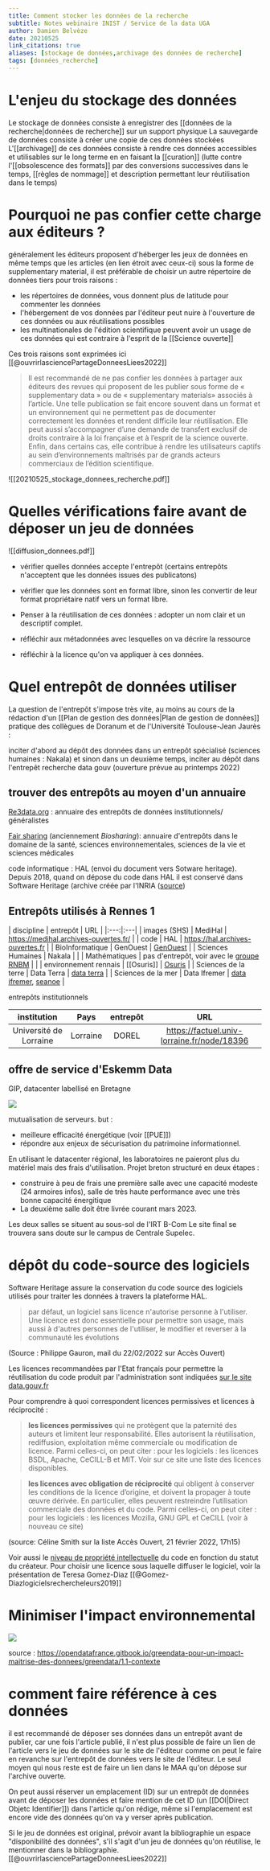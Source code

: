 ```yaml
---
title: Comment stocker les données de la recherche
subtitle: Notes webinaire INIST / Service de la data UGA
author: Damien Belvèze
date: 20210525
link_citations: true
aliases: [stockage de données,archivage des données de recherche]
tags: [données_recherche]
---
```


# L'enjeu du stockage des données

Le stockage de données consiste à enregistrer des [[données de la recherche|données de recherche]] sur un support physique La sauvegarde de données consiste à créer une copie de ces données stockées
L'[[archivage]] de ces données consiste à rendre ces données accessibles et utilisables sur le long terme en en faisant la [[curation]] (lutte contre l'[[obsolescence des formats]] par des conversions successives dans le temps, [[règles de nommage]] et description permettant leur réutilisation dans le temps)

# Pourquoi ne pas confier cette charge aux éditeurs ?

généralement les éditeurs proposent d'héberger les jeux de données en même temps que les articles (en lien étroit avec ceux-ci) sous la forme de supplementary material, il est préférable de choisir un autre répertoire de données tiers pour trois raisons :

- les répertoires de données, vous donnent plus de latitude pour commenter les données
- l'hébergement de vos données par l'éditeur peut nuire à l'ouverture de ces données ou aux réutilisations possibles
- les multinationales de l'édition scientifique peuvent avoir un usage de ces données qui est contraire à l'esprit de la [[Science ouverte]]

Ces trois raisons sont exprimées ici [[@ouvrirlasciencePartageDonneesLiees2022]]

> Il est recommandé de ne pas confier les données à partager aux éditeurs des revues qui proposent de les publier sous forme de « supplementary data » ou de « supplementary materials» associés à l’article. Une telle publication se fait encore souvent dans un format et un environnement qui ne permettent pas de documenter correctement les données et rendent difficile leur réutilisation. Elle peut aussi s’accompagner d’une demande de transfert exclusif de droits contraire à la loi française et à l’esprit de la science ouverte. Enfin, dans certains cas, elle contribue à rendre les utilisateurs captifs au sein d’environnements maîtrisés par de grands acteurs commerciaux de l’édition scientifique.


![[20210525_stockage_donnees_recherche.pdf]]


# Quelles vérifications faire avant de déposer un jeu de données

![[diffusion_donnees.pdf]]

- vérifier quelles données accepte l'entrepôt (certains entrepôts n'acceptent que les données issues des publicatons)

- vérifier que les données sont en format libre, sinon les convertir de leur format propriétaire natif vers un format libre. 

- Penser à la réutilisation de ces données : adopter un nom clair et un descriptif complet. 

- réfléchir aux métadonnées avec lesquelles on va décrire la ressource

- réfléchir à la licence qu'on va appliquer à ces données.

# Quel entrepôt de données utiliser

La question de l'entrepôt s'impose très vite, au moins au cours de la rédaction d'un [[Plan de gestion des données|Plan de gestion de données]]
pratique des collègues de Doranum et de l'Université Toulouse-Jean Jaurès : 

inciter d'abord au dépôt des données dans un entrepôt spécialisé (sciences humaines : Nakala) et sinon dans un deuxième temps, inciter au dépôt dans l'entrepêt recherche data gouv (ouverture prévue au printemps 2022)

## trouver des entrepôts au moyen d'un annuaire

[Re3data.org](https://www.re3data.org/) : annuaire des entrepôts de données institutionnels/ généralistes

[Fair sharing](https://fairsharing.org/) (anciennement *Biosharing*): annuaire d'entrepôts dans le domaine de la santé, sciences environnementales, sciences de la vie et sciences médicales

code informatique : HAL (envoi du document vers Sotware heritage). Depuis 2018, quand on dépose du code dans HAL il est conservé dans Software Heritage (archive créée par l'INRIA ([source](https://www.ccsd.cnrs.fr/en/project/software-heritage-2/))

## Entrepôts utilisés à Rennes 1


| discipline | entrepôt | URL |
|:---:|:---|
| images (SHS) | MediHal | https://medihal.archives-ouvertes.fr/ |
| code | HAL | https://hal.archives-ouvertes.fr |
| BioInformatique | GenOuest | [GenOuest](https://www.genouest.org/) |
| Sciences Humaines | Nakala | |
| Mathématiques | pas d'entrepôt, voir avec le [groupe RNBM](https://www.rnbm.org/category/le-reseau/groupes-de-travail/donnees-maths/) | |
| environnement rennais | [[Osuris]] | [Osuris](https://accueil.osuris.fr/) |
| Sciences de la terre | Data Terra | [data terra](https://www.data-terra.org/) |
| Sciences de la mer | Data Ifremer | [data ifremer](https://data.ifremer.fr/), [seanoe](https://www.seanoe.org/) |

entrepôts institutionnels

| institution | Pays | entrepôt | URL |
|:---:|:---:|:---:|:---:|
| Université de Lorraine | Lorraine | DOREL | https://factuel.univ-lorraine.fr/node/18396 |

## offre de service d'Eskemm Data

GIP, datacenter labellisé en Bretagne

![](eskemm.PNG)

mutualisation de serveurs. 
but : 
- meilleure efficacité énergétique (voir [[PUE]])
- répondre aux enjeux de sécurisation du patrimoine informationnel.

En utilisant le datacenter régional, les laboratoires ne paieront plus du matériel mais des frais d'utilisation. 
Projet breton structuré en deux étapes : 
- construire à peu de frais une première salle avec une capacité modeste (24 armoires infos), salle de très haute performance avec une très bonne capacité énergitique
- La deuxième salle doit être livrée courant mars 2023.

Les deux salles se situent au sous-sol de l'IRT B-Com
Le site final se trouvera sans doute sur le campus de Centrale Supelec.
# dépôt du code-source des logiciels

Software Heritage assure la conservation du code source des logiciels utilisés pour traiter les données à travers la plateforme HAL. 

>par défaut, un logiciel sans licence n'autorise personne à l'utiliser.
Une licence est donc essentielle pour permettre son usage, mais aussi à d'autres personnes de l'utiliser, le modifier et reverser à la communauté les évolutions 

(Source : Philippe Gauron, mail du 22/02/2022 sur Accès Ouvert)

Les licences recommandées par l'Etat français pour permettre la réutilisation du code produit par l'administration sont indiquées [sur le site data.gouv.fr](https://www.data.gouv.fr/fr/pages/legal/licences/)

Pour comprendre à quoi correspondent licences permissives et licences à réciprocité : 

   > **les licences permissives** qui ne protègent que la paternité des auteurs et limitent leur responsabilité. Elles autorisent la réutilisation, rediffusion, exploitation même commerciale ou modification de licence. Parmi celles-ci, on peut citer :
     pour les logiciels : les licences BSDL, Apache, CeCILL-B et MIT. Voir sur ce site une liste des licences disponibles.


   > **les licences avec obligation de réciprocité** qui obligent à conserver les conditions de la licence d’origine, et doivent la propager à toute œuvre dérivée. En particulier, elles peuvent restreindre l’utilisation commerciale des données et du code. Parmi celles-ci, on peut citer :
     pour les logiciels : les licences Mozilla, GNU GPL et CeCILL (voir à nouveau ce site)
 

(source: Céline Smith sur la liste Accès Ouvert, 21 février 2022, 17h15)

Voir aussi le [niveau de propriété intellectuelle](https://hal.archives-ouvertes.fr/hal-02399517/file/20191202_plaquette_pi_licences_V1.1.pdf) du code en fonction du statut du créateur.
Pour choisir une licence sous laquelle diffuser le logiciel, voir la présentation de Teresa Gomez-Diaz [[@Gomez-Diazlogicielsrechercheleurs2019]]


# Minimiser l'impact environnemental

![](images/donnees_recherche_environnement.png)

source : https://opendatafrance.gitbook.io/greendata-pour-un-impact-maitrise-des-donnees/greendata/1.1-contexte

# comment faire référence à ces données

il est recommandé de déposer ses données dans un entrepôt avant de publier, car une fois l'article publié, il n'est plus possible de faire un lien de l'article vers le jeu de données sur le site de l'éditeur comme on peut le faire en revanche sur l'entrepôt de données vers le site de l'éditeur. 
Le seul moyen qui nous reste est de faire un lien dans le MAA qu'on dépose sur l'archive ouverte.

On peut aussi réserver un emplacement (ID) sur un entrepôt de données avant de déposer les données et faire mention de cet ID (un [[DOI|Direct Objetc Identifier]]) dans l'article qu'on rédige, même si l'emplacement est encore vide des données qu'on va y verser après publication. 

Si le jeu de données est original, prévoir avant la bibliographie un espace "disponibilité des données", s'il s'agit d'un jeu de données qu'on réutilise, le mentionner dans la bibliographie. [[@ouvrirlasciencePartageDonneesLiees2022]]

